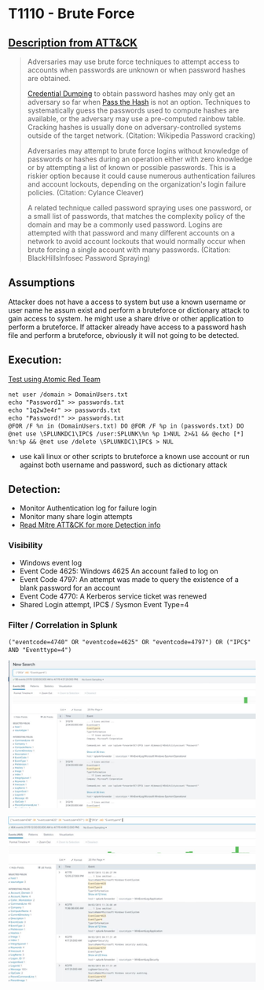 # T1110 - Brute Force
## [Description from ATT&CK](https://attack.mitre.org/wiki/Technique/T1110)
<blockquote>Adversaries may use brute force techniques to attempt access to accounts when passwords are unknown or when password hashes are obtained.

[Credential Dumping](https://attack.mitre.org/techniques/T1003) to obtain password hashes may only get an adversary so far when [Pass the Hash](https://attack.mitre.org/techniques/T1075) is not an option. Techniques to systematically guess the passwords used to compute hashes are available, or the adversary may use a pre-computed rainbow table. Cracking hashes is usually done on adversary-controlled systems outside of the target network. (Citation: Wikipedia Password cracking)

Adversaries may attempt to brute force logins without knowledge of passwords or hashes during an operation either with zero knowledge or by attempting a list of known or possible passwords. This is a riskier option because it could cause numerous authentication failures and account lockouts, depending on the organization's login failure policies. (Citation: Cylance Cleaver)

A related technique called password spraying uses one password, or a small list of passwords, that matches the complexity policy of the domain and may be a commonly used password. Logins are attempted with that password and many different accounts on a network to avoid account lockouts that would normally occur when brute forcing a single account with many passwords. (Citation: BlackHillsInfosec Password Spraying)</blockquote>

## Assumptions
Attacker does not have a access to system but use a known username or user name he assum exist and perform a bruteforce or dictionary attack to gain access to system. he might use a share drive or other application to perform a bruteforce. If attacker already have access to a password hash file and perform a bruteforce, obviously it will not going to be detected.

## Execution:
[Test using Atomic Red Team](https://github.com/redcanaryco/atomic-red-team/blob/master/atomics/T1110/T1110.md)
```
net user /domain > DomainUsers.txt
echo "Password1" >> passwords.txt
echo "1q2w3e4r" >> passwords.txt
echo "Password!" >> passwords.txt
@FOR /F %n in (DomainUsers.txt) DO @FOR /F %p in (passwords.txt) DO @net use \SPLUNKDC1\IPC$ /user:SPLUNK\%n %p 1>NUL 2>&1 && @echo [*] %n:%p && @net use /delete \SPLUNKDC1\IPC$ > NUL
```

* use kali linux or other scripts to bruteforce a known use account or run against both username and password, such as dictionary attack

## Detection:
* Monitor Authentication log for failure login
* Monitor many share login attempts
* [Read Mitre ATT&CK for more Detection info](https://attack.mitre.org/wiki/Technique/T1110)

### Visibility
* Windows event log 
* Event Code 4625: Windows	4625	An account failed to log on
* Event Code 4797: An attempt was made to query the existence of a blank password for an account
* Event Code 4770: A Kerberos service ticket was renewed
* Shared Login attempt, IPC$ / Sysmon Event Type=4

### Filter / Correlation in Splunk

```
("eventcode=4740" OR "eventcode=4625" OR "eventcode=4797") OR ("IPC$" AND "Eventtype=4") 
```

![Splunk Detection](https://github.com/avaplex/dpi911/blob/master/images/T1110.JPG)

![Splunk Detection](https://github.com/avaplex/dpi911/blob/master/images/T1110-1.JPG)
